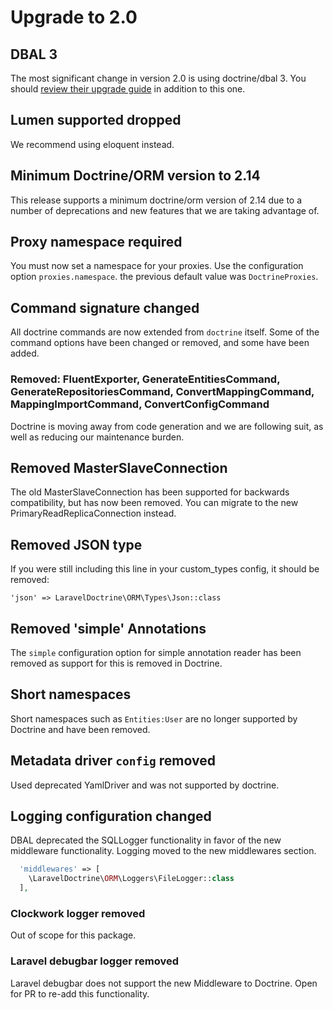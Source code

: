 # Upgrade to 2.0

## DBAL 3

The most significant change in version 2.0 is using doctrine/dbal 3. You should [review their upgrade guide](https://github.com/doctrine/dbal/blob/bd54f5043eaff656b314037bf285d8b7f1c311b8/UPGRADE.md) in addition to this one.

## Lumen supported dropped
We recommend using eloquent instead.

## Minimum Doctrine/ORM version to 2.14

This release supports a minimum doctrine/orm version of 2.14 due to a number of deprecations and new features that we are taking advantage of.


## Proxy namespace required
You must now set a namespace for your proxies. Use the configuration option `proxies.namespace`. the previous default value was `DoctrineProxies`.

## Command signature changed

All doctrine commands are now extended from `doctrine` itself. Some of the command options have been changed or removed, and some have been added.

### Removed: FluentExporter, GenerateEntitiesCommand, GenerateRepositoriesCommand, ConvertMappingCommand, MappingImportCommand, ConvertConfigCommand

Doctrine is moving away from code generation and we are following suit, as well as reducing our maintenance burden.

## Removed MasterSlaveConnection

The old MasterSlaveConnection has been supported for backwards compatibility, but has now been removed. You can migrate to the new PrimaryReadReplicaConnection instead.

## Removed JSON type
If you were still including this line in your custom_types config, it should be removed:

``` 
'json' => LaravelDoctrine\ORM\Types\Json::class
```

## Removed 'simple' Annotations
The `simple` configuration option for simple annotation reader has been removed as support for this 
is removed in Doctrine.


## Short namespaces

Short namespaces such as `Entities:User` are no longer supported by Doctrine and have been removed.

## Metadata driver `config` removed
Used deprecated YamlDriver and was not supported by doctrine.

## Logging configuration changed
DBAL deprecated the SQLLogger functionality in favor of the new middleware functionality.
Logging moved to the new middlewares section.
```php
  'middlewares' => [
    \LaravelDoctrine\ORM\Loggers\FileLogger::class
  ],
```

### Clockwork logger removed
Out of scope for this package.

### Laravel debugbar logger removed
Laravel debugbar does not support the new Middleware to Doctrine. Open for PR to re-add this functionality.
